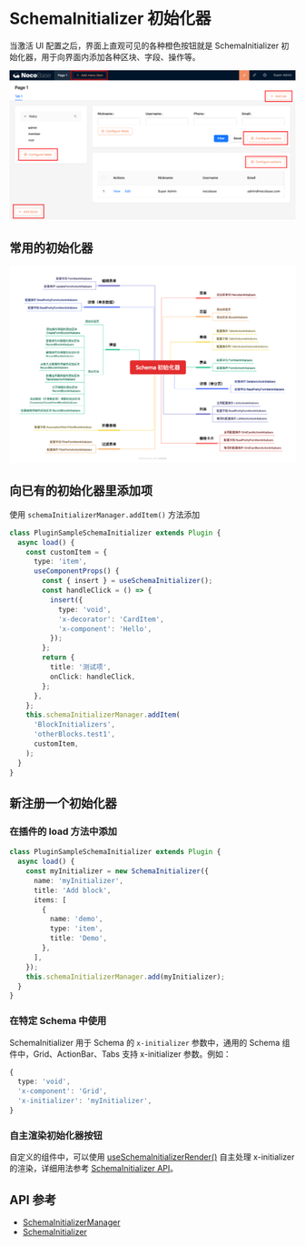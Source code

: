 # SchemaInitializer 初始化器

当激活 UI 配置之后，界面上直观可见的各种橙色按钮就是 SchemaInitializer 初始化器，用于向界面内添加各种区块、字段、操作等。

<img src="./image-5.png" style="width: 960px;">

## 常用的初始化器

<img src="./SchemaInitializes.png" style="width: 960px;"/>

## 向已有的初始化器里添加项

使用 `schemaInitializerManager.addItem()` 方法添加

```ts
class PluginSampleSchemaInitializer extends Plugin {
  async load() {
    const customItem = {
      type: 'item',
      useComponentProps() {
        const { insert } = useSchemaInitializer();
        const handleClick = () => {
          insert({
            type: 'void',
            'x-decorator': 'CardItem',
            'x-component': 'Hello',
          });
        };
        return {
          title: '测试项',
          onClick: handleClick,
        };
      },
    };
    this.schemaInitializerManager.addItem(
      'BlockInitializers',
      'otherBlocks.test1',
      customItem,
    );
  }
}
```

## 新注册一个初始化器

### 在插件的 load 方法中添加

```ts
class PluginSampleSchemaInitializer extends Plugin {
  async load() {
    const myInitializer = new SchemaInitializer({
      name: 'myInitializer',
      title: 'Add block',
      items: [
        {
          name: 'demo',
          type: 'item',
          title: 'Demo',
        },
      ],
    });
    this.schemaInitializerManager.add(myInitializer);
  }
}
```

### 在特定 Schema 中使用

SchemaInitializer 用于 Schema 的 `x-initializer` 参数中，通用的 Schema 组件中，Grid、ActionBar、Tabs 支持 x-initializer 参数。例如：

```ts
{
  type: 'void',
  'x-component': 'Grid',
  'x-initializer': 'myInitializer',
}
```

### 自主渲染初始化器按钮

自定义的组件中，可以使用 [useSchemaInitializerRender()](#) 自主处理 x-initializer 的渲染，详细用法参考 [SchemaInitializer API](#)。

## API 参考

- [SchemaInitializerManager](/)
- [SchemaInitializer](/)
